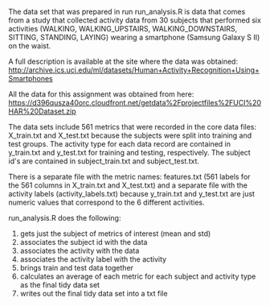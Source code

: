 The data set that was prepared in run run_analysis.R is data that comes from a study that collected activity data from 30 subjects 
that performed six activities (WALKING, WALKING_UPSTAIRS, WALKING_DOWNSTAIRS, SITTING, STANDING, LAYING) wearing a smartphone 
(Samsung Galaxy S II) on the waist.

A full description is available at the site where the data was obtained:
http://archive.ics.uci.edu/ml/datasets/Human+Activity+Recognition+Using+Smartphones

All the data for this assignment was obtained from here:
https://d396qusza40orc.cloudfront.net/getdata%2Fprojectfiles%2FUCI%20HAR%20Dataset.zip

The data sets include 561 metrics that were recorded in the core data files: X_train.txt and X_test.txt because the subjects were split into training and test groups.  The activity type for each data record are contained in y_train.txt and y_test.txt for training and testing, respectively.  The subject id's are contained in subject_train.txt and subject_test.txt.

There is a separate file with the metric names: features.txt (561 labels for the 561 columns in X_train.txt and X_test.txt) and a separate file with the activity labels (activity_labels.txt) because y_train.txt and y_test.txt are just numeric values that correspond to the 6 different activities.

run_analysis.R does the following:
1. gets just the subject of metrics of interest (mean and std)
2. associates the subject id with the data
3. associates the activity with the data
4. associates the activity label with the activity
5. brings train and test data together
6. calculates an average of each metric for each subject and activity type as the final tidy data set
7. writes out the final tidy data set into a txt file
